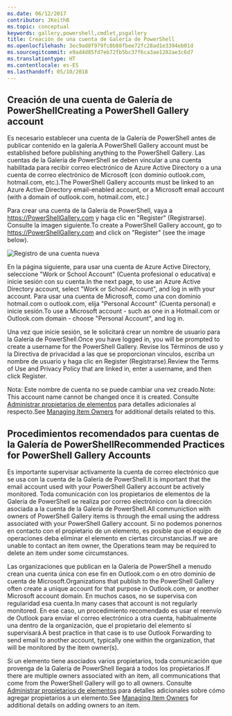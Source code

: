 ```yaml
---
ms.date: 06/12/2017
contributor: JKeithB
ms.topic: conceptual
keywords: gallery,powershell,cmdlet,psgallery
title: Creación de una cuenta de Galería de PowerShell
ms.openlocfilehash: 3ec9ad8f979fc0b88fbee72fc28ad1e3394eb01d
ms.sourcegitcommit: e9ad4d85fd7eb72fb5bc37f6ca3ae1282ae3c6d7
ms.translationtype: HT
ms.contentlocale: es-ES
ms.lasthandoff: 05/10/2018
---
```

## <a name="creating-a-powershell-gallery-account"></a><span data-ttu-id="6505d-103">Creación de una cuenta de Galería de PowerShell</span><span class="sxs-lookup"><span data-stu-id="6505d-103">Creating a PowerShell Gallery account</span></span>

<span data-ttu-id="6505d-104">Es necesario establecer una cuenta de la Galería de PowerShell antes de publicar contenido en la galería.</span><span class="sxs-lookup"><span data-stu-id="6505d-104">A PowerShell Gallery account must be established before publishing anything to the PowerShell Gallery.</span></span>
<span data-ttu-id="6505d-105">Las cuentas de la Galería de PowerShell se deben vincular a una cuenta habilitada para recibir correo electrónico de Azure Active Directory o a una cuenta de correo electrónico de Microsoft (con dominio outlook.com, hotmail.com, etc.).</span><span class="sxs-lookup"><span data-stu-id="6505d-105">The PowerShell Gallery accounts must be linked to an Azure Active Directory email-enabled account, or a Microsoft email account (with a domain of outlook.com, hotmail.com, etc.)</span></span>

<span data-ttu-id="6505d-106">Para crear una cuenta de la Galería de PowerShell, vaya a https://PowerShellGallery.com y haga clic en "Register" (Registrarse). Consulte la imagen siguiente.</span><span class="sxs-lookup"><span data-stu-id="6505d-106">To create a PowerShell Gallery account, go to https://PowerShellGallery.com and click on "Register" (see the image below).</span></span>

![Registro de una cuenta nueva](../../Images/CreatingAccount-Register.png)

<span data-ttu-id="6505d-108">En la página siguiente, para usar una cuenta de Azure Active Directory, seleccione "Work or School Account" (Cuenta profesional o educativa) e inicie sesión con su cuenta.</span><span class="sxs-lookup"><span data-stu-id="6505d-108">In the next page, to use an Azure Active Directory account, select "Work or School Account", and log in with your account.</span></span>
<span data-ttu-id="6505d-109">Para usar una cuenta de Microsoft, como una con dominio hotmail.com o outlook.com, elija "Personal Account" (Cuenta personal) e inicie sesión.</span><span class="sxs-lookup"><span data-stu-id="6505d-109">To use a Microsoft account - such as one in a Hotmail.com or Outlook.com domain - choose "Personal Account", and log in.</span></span>

<span data-ttu-id="6505d-110">Una vez que inicie sesión, se le solicitará crear un nombre de usuario para la Galería de PowerShell.</span><span class="sxs-lookup"><span data-stu-id="6505d-110">Once you have logged in, you will be prompted to create a username for the PowerShell Gallery.</span></span>
<span data-ttu-id="6505d-111">Revise los Términos de uso y la Directiva de privacidad a las que se proporcionan vínculos, escriba un nombre de usuario y haga clic en Register (Registrarse).</span><span class="sxs-lookup"><span data-stu-id="6505d-111">Review the Terms of Use and Privacy Policy that are linked in, enter a username, and then click Register.</span></span>

<span data-ttu-id="6505d-112">Nota: Este nombre de cuenta no se puede cambiar una vez creado.</span><span class="sxs-lookup"><span data-stu-id="6505d-112">Note: This account name cannot be changed once it is created.</span></span>
<span data-ttu-id="6505d-113">Consulte [Administrar propietarios de elementos](https://msdn.microsoft.com/powershell/gallery/psgallery/managing-item-owners) para detalles adicionales al respecto.</span><span class="sxs-lookup"><span data-stu-id="6505d-113">See [Managing Item Owners](https://msdn.microsoft.com/powershell/gallery/psgallery/managing-item-owners) for additional details related to this.</span></span>

## <a name="recommended-practices-for-powershell-gallery-accounts"></a><span data-ttu-id="6505d-114">Procedimientos recomendados para cuentas de la Galería de PowerShell</span><span class="sxs-lookup"><span data-stu-id="6505d-114">Recommended Practices for PowerShell Gallery Accounts</span></span>

<span data-ttu-id="6505d-115">Es importante supervisar activamente la cuenta de correo electrónico que se usa con la cuenta de la Galería de PowerShell.</span><span class="sxs-lookup"><span data-stu-id="6505d-115">It is important that the email account used with your PowerShell Gallery account be actively monitored.</span></span>
<span data-ttu-id="6505d-116">Toda comunicación con los propietarios de elementos de la Galería de PowerShell se realiza por correo electrónico con la dirección asociada a la cuenta de la Galería de PowerShell.</span><span class="sxs-lookup"><span data-stu-id="6505d-116">All communiction with owners of PowerShell Gallery items is through the email using the address associated with your PowerShell Gallery account.</span></span>
<span data-ttu-id="6505d-117">Si no podemos ponernos en contacto con el propietario de un elemento, es posible que el equipo de operaciones deba eliminar el elemento en ciertas circunstancias.</span><span class="sxs-lookup"><span data-stu-id="6505d-117">If we are unable to contact an item owner, the Operations team may be required to delete an item under some circumstances.</span></span>

<span data-ttu-id="6505d-118">Las organizaciones que publican en la Galería de PowerShell a menudo crean una cuenta única con ese fin en Outlook.com o en otro dominio de cuenta de Microsoft.</span><span class="sxs-lookup"><span data-stu-id="6505d-118">Organizations that publish to the PowerShell Gallery often create a unique account for that purpose in Outlook.com, or another Microsoft account domain.</span></span>
<span data-ttu-id="6505d-119">En muchos casos, no se supervisa con regularidad esa cuenta.</span><span class="sxs-lookup"><span data-stu-id="6505d-119">In many cases that account is not regularly monitored.</span></span>
<span data-ttu-id="6505d-120">En ese caso, un procedimiento recomendado es usar el reenvío de Outlook para enviar el correo electrónico a otra cuenta, habitualmente una dentro de la organización, que el propietario del elemento sí supervisará.</span><span class="sxs-lookup"><span data-stu-id="6505d-120">A best practice in that case is to use Outlook Forwarding to send email to another account, typically one within the organization, that will be monitored by the item owner(s).</span></span>

<span data-ttu-id="6505d-121">Si un elemento tiene asociados varios propietarios, toda comunicación que provenga de la Galería de PowerShell llegará a todos los propietarios.</span><span class="sxs-lookup"><span data-stu-id="6505d-121">If there are multiple owners associated with an item, all communications that come from the PowerShell Gallery will go to all owners.</span></span>
<span data-ttu-id="6505d-122">Consulte [Administrar propietarios de elementos](https://msdn.microsoft.com/powershell/gallery/psgallery/managing-item-owners) para detalles adicionales sobre cómo agregar propietarios a un elemento.</span><span class="sxs-lookup"><span data-stu-id="6505d-122">See [Managing Item Owners](https://msdn.microsoft.com/powershell/gallery/psgallery/managing-item-owners) for additional details on adding owners to an item.</span></span>